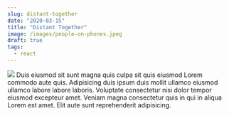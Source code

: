 ```yaml
---
slug: distant-together
date: "2020-03-15"
title: "Distant Together"
image: /images/people-on-phones.jpeg
draft: true
tags:
  - react
---
```


<img src="/images/distant-together-screencap.jpg">
Duis eiusmod sit sunt magna quis culpa sit quis eiusmod Lorem commodo aute quis. Adipisicing duis ipsum duis mollit ullamco eiusmod ullamco labore labore laboris. Voluptate consectetur nisi dolor tempor eiusmod excepteur amet. Veniam magna consectetur quis in qui in aliqua Lorem est amet. Elit aute sunt reprehenderit adipisicing.
